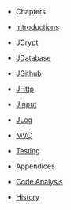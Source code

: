 - Chapters
- [Introductions](chapters/introduction.md)
- [JCrypt](chapters/packages/crypt.md)
- [JDatabase](chapters/packages/database.md)
- [JGithub](chapters/packages/github.md)
- [JHttp](chapters/packages/http.md)
- [JInput](chapters/packages/input.md)
- [JLog](chapters/packages/log.md)
- [MVC](chapters/packages/mvc.md)
- [Testing](chapters/testing.md)

- Appendices
- [Code Analysis](appendices/analysis.md)
- [History](appendices/history.md)
